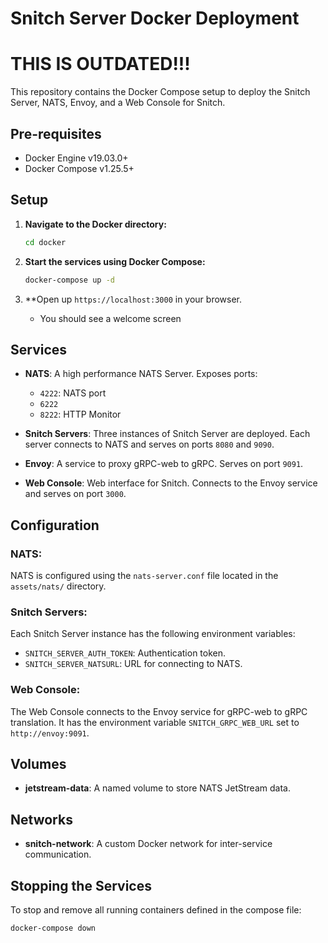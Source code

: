 # Snitch Server Docker Deployment

# THIS IS OUTDATED!!!

This repository contains the Docker Compose setup to deploy the Snitch Server, NATS, Envoy, and a Web Console for Snitch.

## Pre-requisites

- Docker Engine v19.03.0+
- Docker Compose v1.25.5+

## Setup

1. **Navigate to the Docker directory:**
   ```bash
   cd docker
   ```

2. **Start the services using Docker Compose:**
   ```bash
   docker-compose up -d
   ```

3. **Open up `https://localhost:3000` in your browser.
    - You should see a welcome screen

## Services

- **NATS**: A high performance NATS Server. Exposes ports:
  - `4222`: NATS port
  - `6222`
  - `8222`: HTTP Monitor

- **Snitch Servers**: Three instances of Snitch Server are deployed. Each server connects to NATS and serves on ports `8080` and `9090`.

- **Envoy**: A service to proxy gRPC-web to gRPC. Serves on port `9091`.

- **Web Console**: Web interface for Snitch. Connects to the Envoy service and serves on port `3000`.

## Configuration

### NATS:

NATS is configured using the `nats-server.conf` file located in the `assets/nats/` directory.

### Snitch Servers:

Each Snitch Server instance has the following environment variables:

- `SNITCH_SERVER_AUTH_TOKEN`: Authentication token.
- `SNITCH_SERVER_NATSURL`: URL for connecting to NATS.

### Web Console:

The Web Console connects to the Envoy service for gRPC-web to gRPC translation. It has the environment variable `SNITCH_GRPC_WEB_URL` set to `http://envoy:9091`.

## Volumes

- **jetstream-data**: A named volume to store NATS JetStream data.

## Networks

- **snitch-network**: A custom Docker network for inter-service communication.

## Stopping the Services

To stop and remove all running containers defined in the compose file:

```bash
docker-compose down
```
